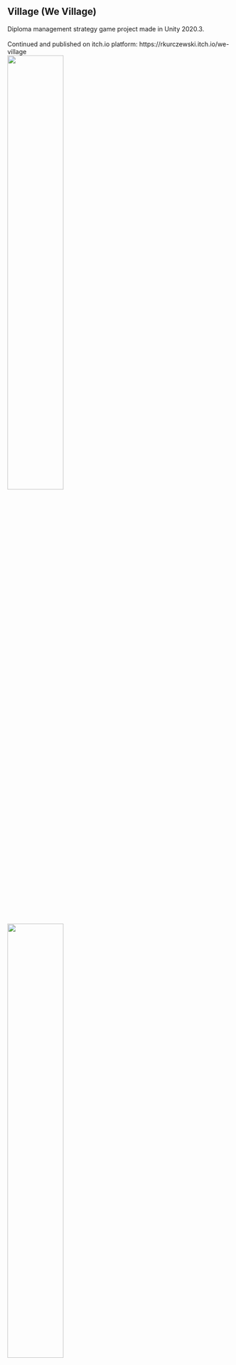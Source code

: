 <h2>Village (We Village) </h2>
Diploma management strategy game project made in Unity 2020.3.
<br><br>
Continued and published on itch.io platform:
https://rkurczewski.itch.io/we-village
<br>
<img width="50%" src="..Screens/1.png">
<img width="50%" src="..Screens/2.png">
<img width="50%" src="..Screens/3.png">
<img width="50%" src="..Screens/4.png">
